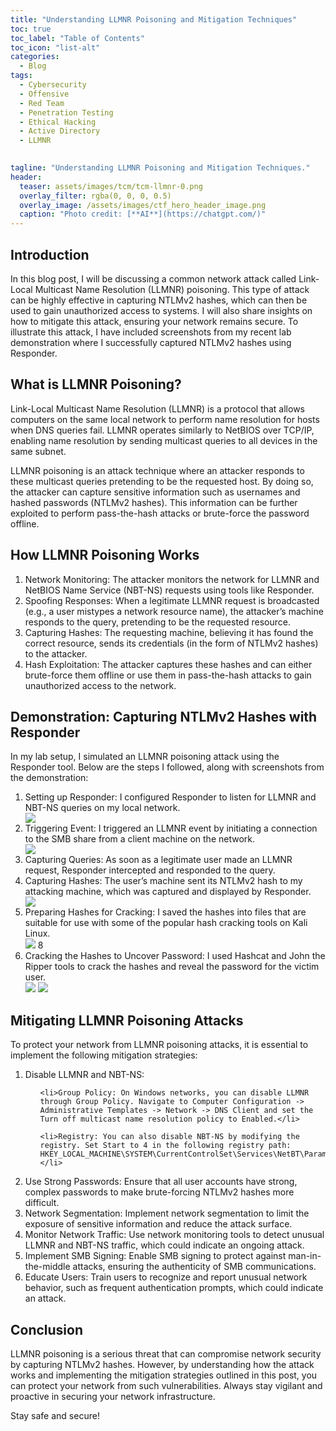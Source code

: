 ```yaml
---
title: "Understanding LLMNR Poisoning and Mitigation Techniques"
toc: true
toc_label: "Table of Contents"
toc_icon: "list-alt"
categories:
  - Blog
tags:
  - Cybersecurity
  - Offensive
  - Red Team
  - Penetration Testing
  - Ethical Hacking
  - Active Directory
  - LLMNR

 
tagline: "Understanding LLMNR Poisoning and Mitigation Techniques."
header:
  teaser: assets/images/tcm/tcm-llmnr-0.png
  overlay_filter: rgba(0, 0, 0, 0.5)
  overlay_image: /assets/images/ctf_hero_header_image.png
  caption: "Photo credit: [**AI**](https://chatgpt.com/)"
---
```



## Introduction
In this blog post, I will be discussing a common network attack called Link-Local Multicast Name Resolution (LLMNR) poisoning. This type of attack can be highly effective in capturing NTLMv2 hashes, which can then be used to gain unauthorized access to systems. I will also share insights on how to mitigate this attack, ensuring your network remains secure. To illustrate this attack, I have included screenshots from my recent lab demonstration where I successfully captured NTLMv2 hashes using Responder.

## What is LLMNR Poisoning?
Link-Local Multicast Name Resolution (LLMNR) is a protocol that allows computers on the same local network to perform name resolution for hosts when DNS queries fail. LLMNR operates similarly to NetBIOS over TCP/IP, enabling name resolution by sending multicast queries to all devices in the same subnet.

LLMNR poisoning is an attack technique where an attacker responds to these multicast queries pretending to be the requested host. By doing so, the attacker can capture sensitive information such as usernames and hashed passwords (NTLMv2 hashes). This information can be further exploited to perform pass-the-hash attacks or brute-force the password offline.

## How LLMNR Poisoning Works
<ol>
<li> Network Monitoring: The attacker monitors the network for LLMNR and NetBIOS Name Service (NBT-NS) requests using tools like Responder.</li>
<li>Spoofing Responses: When a legitimate LLMNR request is broadcasted (e.g., a user mistypes a network resource name), the attacker’s machine responds to the query, pretending to be the requested resource.</li>
<li>Capturing Hashes: The requesting machine, believing it has found the correct resource, sends its credentials (in the form of NTLMv2 hashes) to the attacker.</li>
<li>Hash Exploitation: The attacker captures these hashes and can either brute-force them offline or use them in pass-the-hash attacks to gain unauthorized access to the network.</li>
</ol>

## Demonstration: Capturing NTLMv2 Hashes with Responder
In my lab setup, I simulated an LLMNR poisoning attack using the Responder tool. Below are the steps I followed, along with screenshots from the demonstration:
<ol>
<li>Setting up Responder: I configured Responder to listen for LLMNR and NBT-NS queries on my local network.</li>
<img src="/assets/images/tcm-academy/llmnr-capture-ntlmv2hash-1.png">

<li>Triggering Event: I triggered an LLMNR event by initiating a connection to the SMB share from a client machine on the network. </li>

<img src="/assets/images/tcm-academy/llmnr-capture-ntlmv2hash-3.png">

<li>Capturing Queries: As soon as a legitimate user made an LLMNR request, Responder intercepted and responded to the query.</li>


<li>Capturing Hashes: The user’s machine sent its NTLMv2 hash to my attacking machine, which was captured and displayed by Responder.</li>

<img src="/assets/images/tcm-academy/llmnr-capture-ntlmv2hash-4.png">

<li> Preparing Hashes for Cracking:  I saved the hashes into files that are suitable for use with some of the popular hash cracking tools on Kali Linux. 
</li>
<img src="/assets/images/tcm-academy/llmnr-capture-ntlmv2hash-5.png">
8

<li> Cracking the Hashes to Uncover Password:  I used Hashcat and John the Ripper tools to crack the hashes and reveal the password for the victim user. 
</li>
<img src="/assets/images/tcm-academy/llmnr-capture-ntlmv2hash-7.png">
<img src="/assets/images/tcm-academy/llmnr-capture-ntlmv2hash-6.png">
</ol>


## Mitigating LLMNR Poisoning Attacks

To protect your network from LLMNR poisoning attacks, it is essential to implement the following mitigation strategies:
<ol>
<li>Disable LLMNR and NBT-NS:</li>
<ul>

    <li>Group Policy: On Windows networks, you can disable LLMNR through Group Policy. Navigate to Computer Configuration -> Administrative Templates -> Network -> DNS Client and set the Turn off multicast name resolution policy to Enabled.</li>

    <li>Registry: You can also disable NBT-NS by modifying the registry. Set Start to 4 in the following registry path: HKEY_LOCAL_MACHINE\SYSTEM\CurrentControlSet\Services\NetBT\Parameters\Interfaces.</li>
</ul>
<li> Use Strong Passwords: Ensure that all user accounts have strong, complex passwords to make brute-forcing NTLMv2 hashes more difficult.</li>

<li> Network Segmentation: Implement network segmentation to limit the exposure of sensitive information and reduce the attack surface.</li>

<li>Monitor Network Traffic: Use network monitoring tools to detect unusual LLMNR and NBT-NS traffic, which could indicate an ongoing attack.</li>

<li>Implement SMB Signing: Enable SMB signing to protect against man-in-the-middle attacks, ensuring the authenticity of SMB communications.</li>

<li>Educate Users: Train users to recognize and report unusual network behavior, such as frequent authentication prompts, which could indicate an attack.</li>

</ol>

## Conclusion
LLMNR poisoning is a serious threat that can compromise network security by capturing NTLMv2 hashes. However, by understanding how the attack works and implementing the mitigation strategies outlined in this post, you can protect your network from such vulnerabilities. Always stay vigilant and proactive in securing your network infrastructure.

Stay safe and secure!